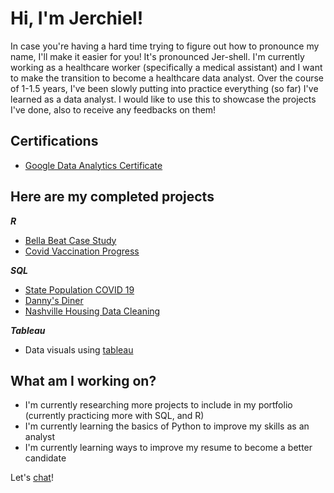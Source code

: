 # Hi, I'm Jerchiel! 
In case you're having a hard time trying to figure out how to pronounce my name, I'll make it easier for you! It's pronounced Jer-shell. I'm currently working as a healthcare worker (specifically a medical assistant) and I want to make the transition to become a healthcare data analyst. Over the course of 1-1.5 years, I've been slowly putting into practice everything (so far) I've learned as a data analyst. I would like to use this to showcase the projects I've done, also to receive any feedbacks on them! 
## Certifications 
* [Google Data Analytics Certificate](https://www.credly.com/badges/8aa5fd42-bef2-459d-91a3-5903e3a32e7f/linked_in_profile)
## Here are my completed projects
***R***
* [Bella Beat Case Study](https://github.com/jerchieljusi/Bella-Beat-Study-Case) 
* [Covid Vaccination Progress](https://github.com/jerchieljusi/Covid-Vaccination-Progress)

***SQL***
* [State Population COVID 19](https://github.com/jerchieljusi/State-Population-COVID-19)
* [Danny's Diner](https://github.com/jerchieljusi/Danny-s-Diner)
* [Nashville Housing Data Cleaning](https://github.com/jerchieljusi/Data-Cleaning)

***Tableau***
* Data visuals using [tableau](https://public.tableau.com/app/profile/jerchiel.jusi)

## What am I working on?
* I'm currently researching more projects to include in my portfolio (currently practicing more with SQL, and R) 
* I'm currently learning the basics of Python to improve my skills as an analyst 
* I'm currently learning ways to improve my resume to become a better candidate 

Let's [chat](https://www.linkedin.com/in/jerchiel-jusi-571034b5/)!
